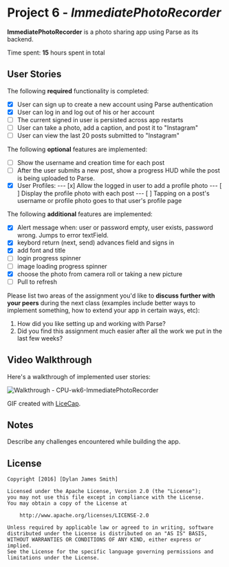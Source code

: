 # Project 6 - *ImmediatePhotoRecorder*

**ImmediatePhotoRecorder** is a photo sharing app using Parse as its backend.

Time spent: **15** hours spent in total

## User Stories

The following **required** functionality is completed:

- [x] User can sign up to create a new account using Parse authentication
- [x] User can log in and log out of his or her account
- [ ] The current signed in user is persisted across app restarts
- [ ] User can take a photo, add a caption, and post it to "Instagram"
- [ ] User can view the last 20 posts submitted to "Instagram"

The following **optional** features are implemented:

- [ ] Show the username and creation time for each post
- [ ] After the user submits a new post, show a progress HUD while the post is being uploaded to Parse.
- [x] User Profiles:
--- [x] Allow the logged in user to add a profile photo
--- [ ] Display the profile photo with each post
--- [ ] Tapping on a post's username or profile photo goes to that user's profile page

The following **additional** features are implemented:

- [x] Alert message when: user or password empty, user exists, password wrong. Jumps to error textField. 
- [x] keybord return (next, send) advances field and signs in
- [x] add font and title
- [ ] login progress spinner
- [ ] image loading progress spinner
- [x] choose the photo from camera roll or taking a new picture
- [ ] Pull to refresh

Please list two areas of the assignment you'd like to **discuss further with your peers** during the next class (examples include better ways to implement something, how to extend your app in certain ways, etc):

1. How did you like setting up and working with Parse?
2. Did you find this assignment much easier after all the work we put in the last few weeks? 

## Video Walkthrough 

Here's a walkthrough of implemented user stories:

![Walkthrough - CPU-wk6-ImmediatePhotoRecorder](walkthrough.gif)

GIF created with [LiceCap](http://www.cockos.com/licecap/).

## Notes

Describe any challenges encountered while building the app.

## License

    Copyright [2016] [Dylan James Smith]

    Licensed under the Apache License, Version 2.0 (the "License");
    you may not use this file except in compliance with the License.
    You may obtain a copy of the License at

        http://www.apache.org/licenses/LICENSE-2.0

    Unless required by applicable law or agreed to in writing, software
    distributed under the License is distributed on an "AS IS" BASIS,
    WITHOUT WARRANTIES OR CONDITIONS OF ANY KIND, either express or implied.
    See the License for the specific language governing permissions and
    limitations under the License.
